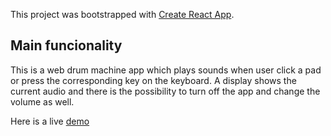 This project was bootstrapped with [Create React App](https://github.com/facebook/create-react-app).

## Main funcionality
This is a web drum machine app which plays sounds when user click a pad or press the corresponding key on the keyboard.
A display shows the current audio and there is the possibility to turn off the app and change the volume as well.

Here is a live [demo](https://donjosef.github.io/drum-machine/)
